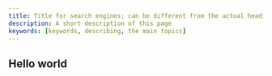 ```yaml
---
title: Title for search engines; can be different from the actual heading
description: A short description of this page
keywords: [keywords, describing, the main topics]
---
```


## Hello world 